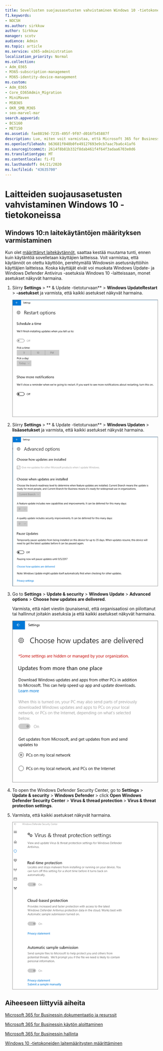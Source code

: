 ```yaml
---
title: Sovellusten suojausasetusten vahvistaminen Windows 10 -tietokoneissa
f1.keywords:
- NOCSH
ms.author: sirkkuw
author: Sirkkuw
manager: scotv
audience: Admin
ms.topic: article
ms.service: o365-administration
localization_priority: Normal
ms.collection:
- Adm_O365
- M365-subscription-management
- M365-identity-device-management
ms.custom:
- Adm_O365
- Core_O365Admin_Migration
- MiniMaven
- MSB365
- OKR_SMB_M365
- seo-marvel-mar
search.appverid:
- BCS160
- MET150
ms.assetid: fae8819d-7235-495f-9f07-d016f545887f
description: Lue, miten voit varmistaa, että Microsoft 365 for Business -sovellusten suojausasetukset ovat voimaan käyttäjien Windows 10 -laitteissa.
ms.openlocfilehash: b63681f040b0fe49127693e9cb7aac7ba6c41af6
ms.sourcegitcommit: 2614f8b81b332f8dab461f4f64f3adaa6703e0d6
ms.translationtype: MT
ms.contentlocale: fi-FI
ms.lasthandoff: 04/21/2020
ms.locfileid: "43635700"
---
```

# <a name="validate-device-protection-settings-on-windows-10-pcs"></a>Laitteiden suojausasetusten vahvistaminen Windows 10 -tietokoneissa

## <a name="verify-that-windows-10-device-policies-are-set"></a>Windows 10:n laitekäytäntöjen määrityksen varmistaminen

Kun olet [määrittänyt laitekäytännöt](protection-settings-for-windows-10-pcs.md), saattaa kestää muutama tunti, ennen kuin käytäntöä sovelletaan käyttäjien laitteissa. Voit varmistaa, että käytännöt on otettu käyttöön, perehtymällä Windowsin asetusnäyttöihin käyttäjien laitteissa. Koska käyttäjät eivät voi muokata Windows Update- ja Windows Defender Antivirus -asetuksia Windows 10 -laitteissaan, monet asetukset näkyvät harmaina.
  
1. Siirry **Settings** \> ** &amp; Update -tietoturvaan** \> **Windows UpdateRestart** \> **-asetukset** ja varmista, että kaikki asetukset näkyvät harmaina. 
    
    ![Kaikki Uudelleenkäynnistys-asetukset näkyvät harmaina.](../media/31308da9-18b0-47c5-bbf6-d5fa6747c376.png)
  
2. Siirry **Settings** \> ** &amp; Update -tietoturvaan** \> **Windows Updaten** \> **lisäasetukset** ja varmista, että kaikki asetukset näkyvät harmaina. 
    
    ![Windowsin lisäpäivitysten asetukset näkyvät harmaina.](../media/049cf281-d503-4be9-898b-c0a3286c7fc2.png)
  
3. Go to **Settings** \> **Update &amp; security** \> **Windows Update** \> **Advanced options** \> **Choose how updates are delivered**.
    
    Varmista, että näet viestin (punaisena), että organisaatiosi on piilottanut tai hallinnut joitakin asetuksia ja että kaikki asetukset näkyvät harmaina.
    
    ![Choose how updates are delivered page indicates settings are hidden or managed by your organization.](../media/6b3e37c5-da41-4afd-9983-b4f406216b59.png)
  
4. To open the Windows Defender Security Center, go to **Settings** \> **Update &amp; security** \> **Windows Defender** \> click **Open Windows Defender Security Center** \> **Virus &amp; thread protection** \> **Virus &amp; threat protection settings**. 
    
5. Varmista, että kaikki asetukset näkyvät harmaina. 
    
    ![Virusten ja uhkien torjunta-asetukset näkyvät harmaina.](../media/9ca68d40-a5d9-49d7-92a4-c581688b5926.png)
  
## <a name="related-topics"></a>Aiheeseen liittyviä aiheita

[Microsoft 365 for Businessin dokumentaatio ja resurssit](https://go.microsoft.com/fwlink/p/?linkid=853701)
  
[Microsoft 365 for Businessin käytön aloittaminen](microsoft-365-business-overview.md)
  
[Microsoft 365 for Businessin hallinta](manage.md)
  
[Windows 10 -tietokoneiden laitemääritysten määrittäminen](protection-settings-for-windows-10-pcs.md)
  

